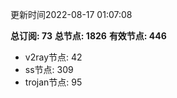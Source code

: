 更新时间2022-08-17 01:07:08

**总订阅: 73**
**总节点: 1826**
**有效节点: 446**
- v2ray节点: 42
- ss节点: 309
- trojan节点: 95
